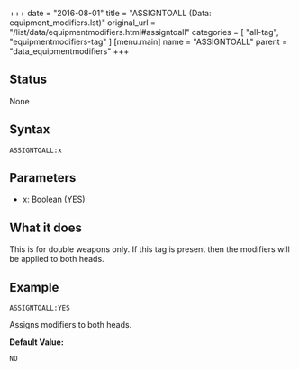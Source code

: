+++
date = "2016-08-01"
title = "ASSIGNTOALL (Data: equipment_modifiers.lst)"
original_url = "/list/data/equipmentmodifiers.html#assigntoall"
categories = [ "all-tag", "equipmentmodifiers-tag" ]
[menu.main]
    name = "ASSIGNTOALL"
    parent = "data_equipmentmodifiers"
+++

## Status

None

## Syntax

`ASSIGNTOALL:x`

## Parameters

-   x: Boolean (YES)



What it does
------------

This is for double weapons only. If this tag is present then the
modifiers will be applied to both heads.

Example
-------

`ASSIGNTOALL:YES`

Assigns modifiers to both heads.

**Default Value:**

`NO`

